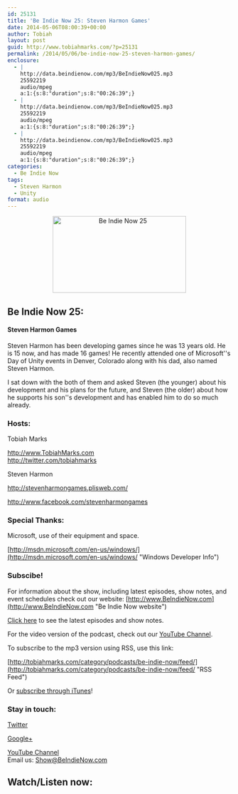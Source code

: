```yaml
---
id: 25131
title: 'Be Indie Now 25: Steven Harmon Games'
date: 2014-05-06T08:00:39+00:00
author: Tobiah
layout: post
guid: http://www.tobiahmarks.com/?p=25131
permalink: /2014/05/06/be-indie-now-25-steven-harmon-games/
enclosure:
  - |
    http://data.beindienow.com/mp3/BeIndieNow025.mp3
    25592219
    audio/mpeg
    a:1:{s:8:"duration";s:8:"00:26:39";}
  - |
    http://data.beindienow.com/mp3/BeIndieNow025.mp3
    25592219
    audio/mpeg
    a:1:{s:8:"duration";s:8:"00:26:39";}
  - |
    http://data.beindienow.com/mp3/BeIndieNow025.mp3
    25592219
    audio/mpeg
    a:1:{s:8:"duration";s:8:"00:26:39";}
categories:
  - Be Indie Now
tags:
  - Steven Harmon
  - Unity
format: audio
---
```

<p style="text-align: center;">
  <img class="aligncenter" src="/assets/2013/10/BeIndyNowLogo-512h-300x172.png?resize=300%2C172" alt="Be Indie Now 25" width="300" height="172" data-recalc-dims="1" />
</p>

## Be Indie Now 25:

#### Steven Harmon Games

Steven Harmon has been developing games since he was 13 years old. He is 15 now, and has made 16 games! He recently attended one of Microsoft''s Day of Unity events in Denver, Colorado along with his dad, also named Steven Harmon.

I sat down with the both of them and asked Steven (the younger) about his development and his plans for the future, and Steven (the older) about how he supports his son''s development and has enabled him to do so much already.

#### <!--more-->

### Hosts:

Tobiah Marks
  
<a title="Tobiah Twitter" href="http://twitter.com/tobiahmarks" target="_blank">http://www.TobiahMarks.com<br /> http://twitter.com/tobiahmarks</a>

Steven Harmon
  
<a href="http://stevenharmongames.plisweb.com/" target="_blank">http://stevenharmongames.plisweb.com/</a>
  
<a href="http://www.facebook.com/stevenharmongames" target="_blank">http://www.facebook.com/stevenharmongames</a>

### Special Thanks:

Microsoft, use of their equipment and space.
  
[http://msdn.microsoft.com/en-us/windows/](http://msdn.microsoft.com/en-us/windows/ "Windows Developer Info")

### Subscibe!

For information about the show, including latest episodes, show notes, and event schedules check out our website: [http://www.BeIndieNow.com](http://www.BeIndieNow.com "Be Indie Now website")

[Click here](http://tobiahmarks.com/category/podcasts/be-indie-now/ "Be Indie Now episodes and show notes") to see the latest episodes and show notes.

For the video version of the podcast, check out our <a title="YouTube" href="http://www.youtube.com/channel/UCW6QQfnk1In7woq619zgD0g" target="_blank">YouTube Channel</a>.

To subscribe to the mp3 version using RSS, use this link:
  
[http://tobiahmarks.com/category/podcasts/be-indie-now/feed/](http://tobiahmarks.com/category/podcasts/be-indie-now/feed/ "RSS Feed")

Or <a title="iTunes" href="https://itunes.apple.com/us/podcast/be-indie-now/id734501818 " target="_blank">subscribe through iTunes</a>!

### Stay in touch:

<a title="Twitter" href="http://twitter.com/BeIndieNow" target="_blank">Twitter</a>
  
<a href="https://plus.google.com/105885018850238693949" target="_blank" rel="publisher">Google+</a>
  
<a title="YouTube" href="http://www.youtube.com/channel/UCW6QQfnk1In7woq619zgD0g" target="_blank">YouTube Channel<br /> </a>Email us: <Show@BeIndieNow.com>

## Watch/Listen now: